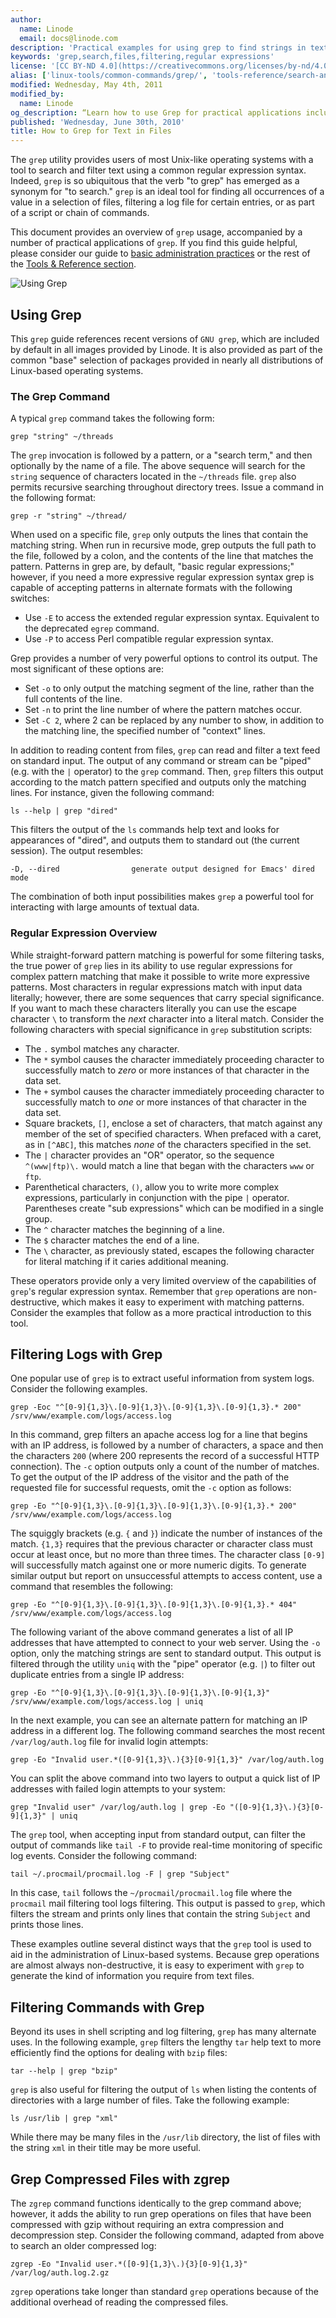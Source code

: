 ```yaml
---
author:
  name: Linode
  email: docs@linode.com
description: 'Practical examples for using grep to find strings in text files and streams.'
keywords: 'grep,search,files,filtering,regular expressions'
license: '[CC BY-ND 4.0](https://creativecommons.org/licenses/by-nd/4.0)'
alias: ['linux-tools/common-commands/grep/', 'tools-reference/search-and-filter-text-with-grep/']
modified: Wednesday, May 4th, 2011
modified_by:
  name: Linode
og_description: “Learn how to use Grep for practical applications including filtering log files and finding strings in text files and streams.”
published: 'Wednesday, June 30th, 2010'
title: How to Grep for Text in Files
---
```


The `grep` utility provides users of most Unix-like operating systems with a tool to search and filter text using a common regular expression syntax. Indeed, `grep` is so ubiquitous that the verb "to grep" has emerged as a synonym for "to search." `grep` is an ideal tool for finding all occurrences of a value in a selection of files, filtering a log file for certain entries, or as part of a script or chain of commands.

This document provides an overview of `grep` usage, accompanied by a number of practical applications of `grep`. If you find this guide helpful, please consider our guide to [basic administration practices](/docs/using-linux/administration-basics) or the rest of the [Tools & Reference section](/docs/tools-reference/).

![Using Grep](/docs/assets/search_and_filter_text_with_grep_smg.png "Search and filter text with Grep")


## Using Grep

This `grep` guide references recent versions of `GNU grep`, which are included by default in all images provided by Linode. It is also provided as part of the common "base" selection of packages provided in nearly all distributions of Linux-based operating systems.

### The Grep Command

A typical `grep` command takes the following form:

    grep "string" ~/threads

The `grep` invocation is followed by a pattern, or a "search term," and then optionally by the name of a file. The above sequence will search for the `string` sequence of characters located in the `~/threads` file. `grep` also permits recursive searching throughout directory trees. Issue a command in the following format:

    grep -r "string" ~/thread/

When used on a specific file, `grep` only outputs the lines that contain the matching string. When run in recursive mode, grep outputs the full path to the file, followed by a colon, and the contents of the line that matches the pattern. Patterns in grep are, by default, "basic regular expressions;" however, if you need a more expressive regular expression syntax grep is capable of accepting patterns in alternate formats with the following switches:

-   Use `-E` to access the extended regular expression syntax. Equivalent to the deprecated `egrep` command.
-   Use `-P` to access Perl compatible regular expression syntax.

Grep provides a number of very powerful options to control its output. The most significant of these options are:

-   Set `-o` to only output the matching segment of the line, rather than the full contents of the line.
-   Set `-n` to print the line number of where the pattern matches occur.
-   Set `-C 2`, where 2 can be replaced by any number to show, in addition to the matching line, the specified number of "context" lines.

In addition to reading content from files, `grep` can read and filter a text feed on standard input. The output of any command or stream can be "piped" (e.g. with the `|` operator) to the `grep` command. Then, `grep` filters this output according to the match pattern specified and outputs only the matching lines. For instance, given the following command:

    ls --help | grep "dired"

This filters the output of the `ls` commands help text and looks for appearances of "dired", and outputs them to standard out (the current session). The output resembles:

    -D, --dired                generate output designed for Emacs' dired mode

The combination of both input possibilities makes `grep` a powerful tool for interacting with large amounts of textual data.

### Regular Expression Overview

While straight-forward pattern matching is powerful for some filtering tasks, the true power of `grep` lies in its ability to use regular expressions for complex pattern matching that make it possible to write more expressive patterns. Most characters in regular expressions match with input data literally; however, there are some sequences that carry special significance. If you want to mach these characters literally you can use the escape character `\` to transform the *next* character into a literal match. Consider the following characters with special significance in `grep` substitution scripts:

-   The `.` symbol matches any character.
-   The `*` symbol causes the character immediately proceeding character to successfully match to *zero* or more instances of that character in the data set.
-   The `+` symbol causes the character immediately proceeding character to successfully match to *one* or more instances of that character in the data set.
-   Square brackets, `[]`, enclose a set of characters, that match against any member of the set of specified characters. When prefaced with a caret, as in `[^ABC]`, this matches *none* of the characters specified in the set.
-   The `|` character provides an "OR" operator, so the sequence `^(www|ftp)\.` would match a line that began with the characters `www` or `ftp`.
-   Parenthetical characters, `()`, allow you to write more complex expressions, particularly in conjunction with the pipe `|` operator. Parentheses create "sub expressions" which can be modified in a single group.
-   The `^` character matches the beginning of a line.
-   The `$` character matches the end of a line.
-   The `\` character, as previously stated, escapes the following character for literal matching if it caries additional meaning.

These operators provide only a very limited overview of the capabilities of `grep`'s regular expression syntax. Remember that `grep` operations are non-destructive, which makes it easy to experiment with matching patterns. Consider the examples that follow as a more practical introduction to this tool.

## Filtering Logs with Grep

One popular use of `grep` is to extract useful information from system logs. Consider the following examples.

    grep -Eoc "^[0-9]{1,3}\.[0-9]{1,3}\.[0-9]{1,3}\.[0-9]{1,3}.* 200"  /srv/www/example.com/logs/access.log

In this command, grep filters an apache access log for a line that begins with an IP address, is followed by a number of characters, a space and then the characters `200` (where 200 represents the record of a successful HTTP connection). The `-c` option outputs only a count of the number of matches. To get the output of the IP address of the visitor and the path of the requested file for successful requests, omit the `-c` option as follows:

    grep -Eo "^[0-9]{1,3}\.[0-9]{1,3}\.[0-9]{1,3}\.[0-9]{1,3}.* 200"  /srv/www/example.com/logs/access.log

The squiggly brackets (e.g. `{` and `}`) indicate the number of instances of the match. `{1,3}` requires that the previous character or character class must occur at least once, but no more than three times. The character class `[0-9]` will successfully match against one or more numeric digits. To generate similar output but report on unsuccessful attempts to access content, use a command that resembles the following:

    grep -Eo "^[0-9]{1,3}\.[0-9]{1,3}\.[0-9]{1,3}\.[0-9]{1,3}.* 404"  /srv/www/example.com/logs/access.log

The following variant of the above command generates a list of all IP addresses that have attempted to connect to your web server. Using the `-o` option, only the matching strings are sent to standard output. This output is filtered through the utility `uniq` with the "pipe" operator (e.g. `|`) to filter out duplicate entries from a single IP address:

    grep -Eo "^[0-9]{1,3}\.[0-9]{1,3}\.[0-9]{1,3}\.[0-9]{1,3}" /srv/www/example.com/logs/access.log | uniq

In the next example, you can see an alternate pattern for matching an IP address in a different log. The following command searches the most recent `/var/log/auth.log` file for invalid login attempts:

    grep -Eo "Invalid user.*([0-9]{1,3}\.){3}[0-9]{1,3}" /var/log/auth.log

You can split the above command into two layers to output a quick list of IP addresses with failed login attempts to your system:

    grep "Invalid user" /var/log/auth.log | grep -Eo "([0-9]{1,3}\.){3}[0-9]{1,3}" | uniq

The `grep` tool, when accepting input from standard output, can filter the output of commands like `tail -F` to provide real-time monitoring of specific log events. Consider the following command:

    tail ~/.procmail/procmail.log -F | grep "Subject"

In this case, `tail` follows the `~/procmail/procmail.log` file where the `procmail` mail filtering tool logs filtering. This output is passed to `grep`, which filters the stream and prints only lines that contain the string `Subject` and prints those lines.

These examples outline several distinct ways that the `grep` tool is used to aid in the administration of Linux-based systems. Because grep operations are almost always non-destructive, it is easy to experiment with `grep` to generate the kind of information you require from text files.

## Filtering Commands with Grep

Beyond its uses in shell scripting and log filtering, `grep` has many alternate uses. In the following example, `grep` filters the lengthy `tar` help text to more efficiently find the options for dealing with `bzip` files:

    tar --help | grep "bzip"

`grep` is also useful for filtering the output of `ls` when listing the contents of directories with a large number of files. Take the following example:

    ls /usr/lib | grep "xml"

While there may be many files in the `/usr/lib` directory, the list of files with the string `xml` in their title may be more useful.

## Grep Compressed Files with zgrep

The `zgrep` command functions identically to the grep command above; however, it adds the ability to run grep operations on files that have been compressed with gzip without requiring an extra compression and decompression step. Consider the following command, adapted from above to search an older compressed log:

    zgrep -Eo "Invalid user.*([0-9]{1,3}\.){3}[0-9]{1,3}" /var/log/auth.log.2.gz

`zgrep` operations take longer than standard `grep` operations because of the additional overhead of reading the compressed files.
